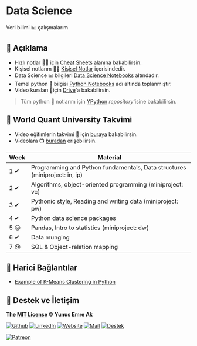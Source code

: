 # Data Science

Veri bilimi 📊 çalışmalarım

## 🗽 Açıklama

- Hızlı notlar 🏃‍♂️ için [Cheat Sheets](Cheat%20Sheets) alanına bakabilirsin.
- Kişisel notlarım 👨‍🏫 [Kişisel Notlar](Ki%C5%9Fisel%20Notlar) içerisindedir.
- Data Science 📊 bilgileri [Data Science Notebooks](Data%20Science%20Notebooks) altındadır.
- Temel python 🐍 bilgisi [Python Notebooks](Python%20Notebooks) adı altında toplanmıştır.
- Video kursları 🎦için [Drive](https://drive.google.com/open?id=1IhifsrBR4besfTnOIw-iSbsOTTsUgy7A)'a bakabilirsin.

> Tüm python 🐍 notlarım için [YPython](https://github.com/yedhrab/YPython) _repository_'isine bakabilirsin.

## 🏫 World Quant University Takvimi

- Video eğitimlerin takvimi 📅 için [buraya](res%5CDS%20Module%20Schedule.pdf) bakabilirsin.
- Videolara 📺 [buradan](https://drive.google.com/open?id=1Y7tfAhXWvdrdzg6uD00T3ZpzStnCjGIB) erişebilirsin.

| Week | Material                                                                   |
| ---- | -------------------------------------------------------------------------- |
| 1 ✔  | Programming and Python fundamentals, Data structures (miniproject: in, ip) |
| 2 ✔  | Algorithms, object-oriented programming (miniproject: vc)                  |
| 3 ✔  | Pythonic style, Reading and writing data (miniproject: pw)                 |
| 4 ✔  | Python data science packages                                               |
| 5 😕 | Pandas, Intro to statistics (miniproject: dw)                              |
| 6 ✔  | Data munging                                                               |
| 7 😕 | SQL & Object-relation mapping                                              |

## 🔗 Harici Bağlantılar

- [Example of K-Means Clustering in Python](https://datatofish.com/k-means-clustering-python/)

## 💖 Destek ve İletişim

**The [MIT License](https://choosealicense.com/licenses/mit/) &copy; Yunus Emre Ak**

[![Github](https://drive.google.com/uc?id=1PzkuWOoBNMg0uOMmqwHtVoYt0WCqi-O5)][github]
[![LinkedIn](https://drive.google.com/uc?id=1hvdil0ZHVEzekQ4AYELdnPOqzunKpnzJ)][linkedin]
[![Website](https://drive.google.com/uc?id=1wR8Ph0FBs36ZJl0Ud-HkS0LZ9b66JBqJ)][website]
[![Mail](https://drive.google.com/uc?id=142rP0hbrnY8T9kj_84_r7WxPG1hzWEcN)][mail]
[![Destek](https://drive.google.com/uc?id=1zyU7JWlw4sJTOx46gJlHOfYBwGIkvMQs)][bağış anlık]

[![Patreon](https://drive.google.com/uc?id=11YmCRmySX7v7QDFS62ST2JZuE70RFjDG)][bağış aylık]

<!-- İletişim -->

[mail]: mailto::yedhrab@gmail.com?subject=YBilgiler%20%7C%20Github
[github]: https://github.com/yedhrab
[website]: https://yemreak.com
[linkedin]: https://www.linkedin.com/in/yemreak/
[bağış anlık]: https://gogetfunding.com/yemreak/
[bağış aylık]: https://www.patreon.com/yemreak/

<!-- İletişim Sonu -->
